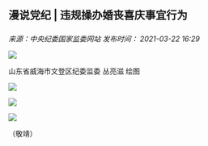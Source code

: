 ## 漫说党纪 | 违规操办婚丧喜庆事宜行为

### 

_来源：中央纪委国家监委网站_ _发布时间： 2021-03-22 16:29_

![](https://www.ccdi.gov.cn/hdjln/ywtt/202103/W020210531594704191146.jpg)

山东省威海市文登区纪委监委 丛亮滋 绘图

![](https://www.ccdi.gov.cn/hdjln/ywtt/202103/W020210531594704314733.jpg)

![](https://www.ccdi.gov.cn/hdjln/ywtt/202103/W020210531594704447363.jpg)

![](https://www.ccdi.gov.cn/hdjln/ywtt/202103/W020210531594704551737.jpg)

（敬靖）